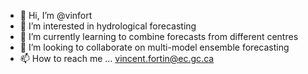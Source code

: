 - 👋 Hi, I’m @vinfort
- 👀 I’m interested in hydrological forecasting
- 🌱 I’m currently learning to combine forecasts from different centres
- 💞️ I’m looking to collaborate on multi-model ensemble forecasting
- 📫 How to reach me ... vincent.fortin@ec.gc.ca

<!---
vinfort/vinfort is a ✨ special ✨ repository because its `README.md` (this file) appears on your GitHub profile.
You can click the Preview link to take a look at your changes.
--->
